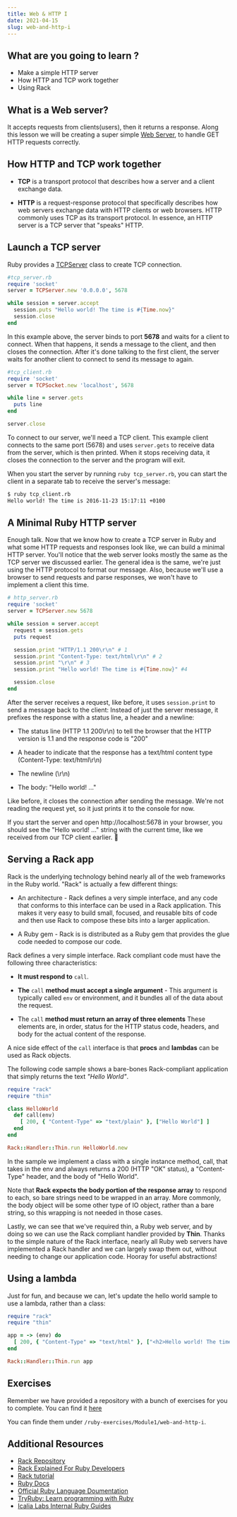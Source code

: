 ```yaml
---
title: Web & HTTP I
date: 2021-04-15
slug: web-and-http-i
---
```


## What are you going to learn ?
* Make a simple HTTP server
* How HTTP and TCP work together
* Using Rack

## What is a Web server?

It accepts requests from clients(users), then it returns a response. Along this lesson we will be creating a super simple [Web Server](https://en.wikipedia.org/wiki/Web_server), to handle GET HTTP requests correctly.

## How HTTP and TCP work together

* **TCP** is a transport protocol that describes how a server and a client exchange data.

* **HTTP** is a request-response protocol that specifically describes how web servers exchange data with HTTP clients or web browsers. HTTP commonly uses TCP as its transport protocol. In essence, an HTTP server is a TCP server that "speaks" HTTP.

## Launch a TCP server

Ruby provides a [TCPServer](https://ruby-doc.org/stdlib-2.4.0/libdoc/socket/rdoc/TCPServer.html) class to create TCP connection.

```ruby
#tcp_server.rb
require 'socket'
server = TCPServer.new '0.0.0.0', 5678

while session = server.accept
  session.puts "Hello world! The time is #{Time.now}"
  session.close
end
```

In this example above, the server binds to port **5678** and waits for a client to connect. When that happens, it sends a message to the client, and then closes the connection. After it's done talking to the first client, the server waits for another client to connect to send its message to again.

```ruby
#tcp_client.rb
require 'socket'
server = TCPSocket.new 'localhost', 5678

while line = server.gets
  puts line
end

server.close
```

To connect to our server, we'll need a TCP client. This example client connects to the same port (5678) and uses `server.gets` to receive data from the server, which is then printed. When it stops receiving data, it closes the connection to the server and the program will exit.

When you start the server by running `ruby tcp_server.rb`, you can start the client in a separate tab to receive the server's message:

```bash
$ ruby tcp_client.rb
Hello world! The time is 2016-11-23 15:17:11 +0100
```
## A Minimal Ruby HTTP server

Enough talk. Now that we know how to create a TCP server in Ruby and what some HTTP requests and responses look like, we can build a minimal HTTP server. You'll notice that the web server looks mostly the same as the TCP server we discussed earlier. The general idea is the same, we're just using the HTTP protocol to format our message. Also, because we'll use a browser to send requests and parse responses, we won't have to implement a client this time.

```ruby
# http_server.rb
require 'socket'
server = TCPServer.new 5678

while session = server.accept
  request = session.gets
  puts request

  session.print "HTTP/1.1 200\r\n" # 1
  session.print "Content-Type: text/html\r\n" # 2
  session.print "\r\n" # 3
  session.print "Hello world! The time is #{Time.now}" #4

  session.close
end
```

After the server receives a request, like before, it uses `session.print` to send a message back to the client: Instead of just the server message, it prefixes the response with a status line, a header and a newline:

* The status line (HTTP 1.1 200\r\n) to tell the browser that the HTTP version is 1.1 and the response code is "200"

* A header to indicate that the response has a text/html content type (Content-Type: text/html\r\n)

* The newline (\r\n)

* The body: "Hello world! …"

Like before, it closes the connection after sending the message. We're not reading the request yet, so it just prints it to the console for now.

If you start the server and open http://localhost:5678 in your browser, you should see the "Hello world! …" string with the current time, like we received from our TCP client earlier. 🎉

## Serving a Rack app

Rack is the underlying technology behind nearly all of the web frameworks in the Ruby world. "Rack" is actually a few different things:

* An architecture - Rack defines a very simple interface, and any code that conforms to this interface can be used in a Rack application. This makes it very easy to build small, focused, and reusable bits of code and then use Rack to compose these bits into a larger application.

* A Ruby gem - Rack is is distributed as a Ruby gem that provides the glue code needed to compose our code.

Rack defines a very simple interface. Rack compliant code must have the following three characteristics:

* **It must respond to** `call`.

* **The** `call` **method must accept a single argument** - This argument is typically called `env` or environment, and it bundles all of the data about the request.

* The `call` **method must return an array of three elements** These elements are, in order, status for the HTTP status code, headers, and body for the actual content of the response.

A nice side effect of the `call` interface is that **procs** and **lambdas** can be used as Rack objects.

The following code sample shows a bare-bones Rack-compliant application that simply returns the text *"Hello World"*.

```ruby
require "rack"
require "thin"

class HelloWorld
  def call(env)
    [ 200, { "Content-Type" => "text/plain" }, ["Hello World"] ]
  end
end

Rack::Handler::Thin.run HelloWorld.new
```
In the sample we implement a class with a single instance method, call, that takes in the env and always returns a 200 (HTTP "OK" status), a "Content-Type" header, and the body of "Hello World".

Note that **Rack expects the body portion of the response array** to respond to each, so bare strings need to be wrapped in an array. More commonly, the body object will be some other type of IO object, rather than a bare string, so this wrapping is not needed in those cases.

Lastly, we can see that we've required thin, a Ruby web server, and by doing so we can use the Rack compliant handler provided by **Thin**. Thanks to the simple nature of the Rack interface, nearly all Ruby web servers have implemented a Rack handler and we can largely swap them out, without needing to change our application code. Hooray for useful abstractions!

## Using a lambda
Just for fun, and because we can, let's update the hello world sample to use a lambda, rather than a class:

```ruby
require "rack"
require "thin"

app = -> (env) do
  [ 200, { "Content-Type" => "text/html" }, ["<h2>Hello world! The time is #{Time.now}</h2>"] ]
end

Rack::Handler::Thin.run app
```

## Exercises

Remember we have provided a repository with a bunch of exercises for you to complete. You can find it [here](https://github.com/kurenn/ruby-exercises)

You can finde them under `/ruby-exercises/Module1/web-and-http-i`.

## Additional Resources

+ [Rack Repository](https://github.com/rack/rack)
+ [Rack Explained For Ruby Developers](https://www.rubyguides.com/2018/09/rack-middleware/)
+ [Rack tutorial](https://thoughtbot.com/upcase/videos/rack)
+ [Ruby Docs](https://www.ruby-doc.org/)
+ [Official Ruby Language Doumentation](https://ruby-doc.org/core-2.6/)
+ [TryRuby: Learn programming with Ruby](https://ruby.github.io/TryRuby/)
+ [Icalia Labs Internal Ruby Guides](https://github.com/IcaliaLabs/guides/tree/master/stack/ruby)
